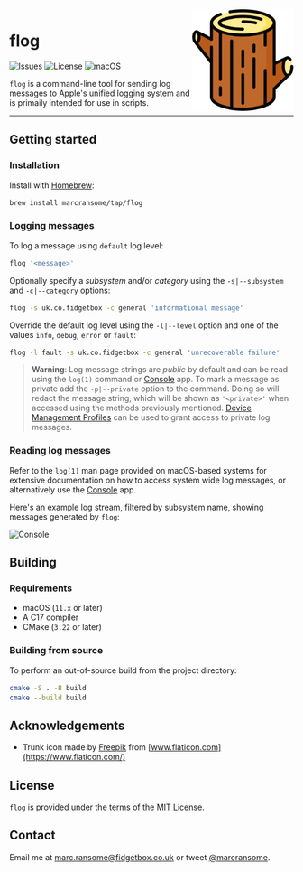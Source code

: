 <img alt="flog" src="images/trunk.png" width="180" align="right">

# flog

[![Issues](https://img.shields.io/github/issues/marcransome/flog)](https://github.com/marcransome/flog/issues) [![License](https://img.shields.io/badge/license-MIT-blue)](https://opensource.org/licenses/mit-license.php) [![macOS](https://img.shields.io/badge/macOS-11+-blue)](https://www.apple.com/macos/)

`flog` is a command-line tool for sending log messages to Apple's unified logging system and is primaily intended for use in scripts.

<hr>

## Getting started

### Installation

Install with [Homebrew](https://brew.sh):

```bash
brew install marcransome/tap/flog
```

### Logging messages

To log a message using `default` log level:

```bash
flog '<message>'
```

Optionally specify a _subsystem_ and/or _category_ using the `-s|--subsystem` and `-c|--category` options:

```bash
flog -s uk.co.fidgetbox -c general 'informational message'
```

Override the default log level using the `-l|--level` option and one of the values `info`, `debug`, `error` or `fault`:

```bash
flog -l fault -s uk.co.fidgetbox -c general 'unrecoverable failure'
```

> **Warning**:
> Log message strings are _public_ by default and can be read using the `log(1)` command or [Console](https://support.apple.com/en-gb/guide/console/welcome/mac) app. To mark a message as private add the `-p|--private` option to the command. Doing so will redact the message string, which will be shown as `'<private>'` when accessed using the methods previously mentioned. [Device Management Profiles](https://developer.apple.com/documentation/devicemanagement) can be used to grant access to private log messages.

### Reading log messages

Refer to the `log(1)` man page provided on macOS-based systems for extensive documentation on how to access system wide log messages, or alternatively use the [Console](https://support.apple.com/en-gb/guide/console/welcome/mac) app.

Here's an example log stream, filtered by subsystem name, showing messages generated by `flog`:

<img width="1004" alt="Console" src="https://user-images.githubusercontent.com/679401/185230991-25283ef6-8d90-4bec-9b1f-8235d436f1aa.png">

## Building

### Requirements

* macOS (`11.x` or later)
* A C17 compiler
* CMake (`3.22` or later)

### Building from source

To perform an out-of-source build from the project directory:

```bash
cmake -S . -B build
cmake --build build
```

## Acknowledgements

* Trunk icon made by [Freepik](https://www.flaticon.com/authors/freepik) from [www.flaticon.com](https://www.flaticon.com/)

## License

`flog` is provided under the terms of the [MIT License](https://opensource.org/licenses/mit-license.php).

## Contact

Email me at [marc.ransome@fidgetbox.co.uk](mailto:marc.ransome@fidgetbox.co.uk) or tweet [@marcransome](http://www.twitter.com/marcransome).
